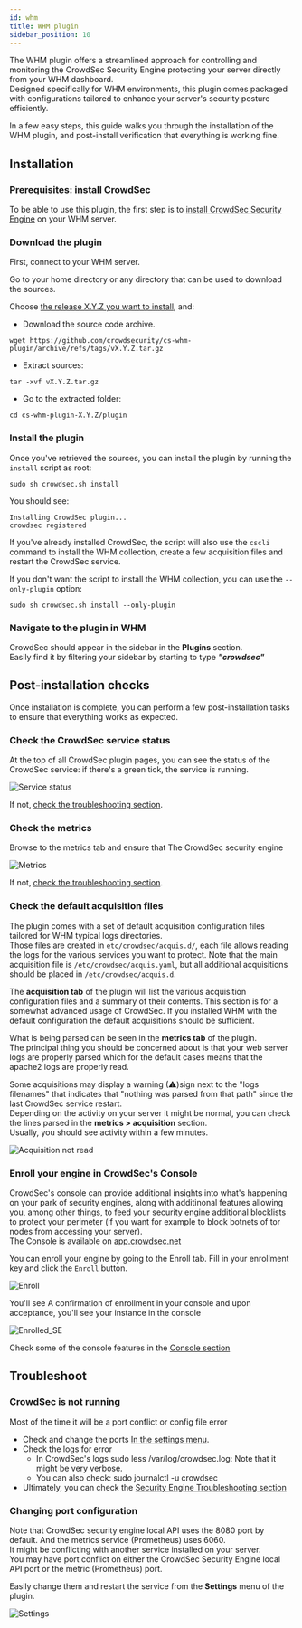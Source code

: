 ```yaml
---
id: whm
title: WHM plugin
sidebar_position: 10
---
```


The WHM plugin offers a streamlined approach for controlling and monitoring the CrowdSec Security Engine protecting your server directly from your WHM dashboard.  
Designed specifically for WHM environments, this plugin comes packaged with configurations tailored to enhance your server's security posture efficiently.  

In a few easy steps, this guide walks you through the installation of the WHM plugin, and post-install verification that everything is working fine.

## Installation

### Prerequisites: install CrowdSec

To be able to use this plugin, the first step is to [install CrowdSec Security Engine](https://doc.crowdsec.net/docs/getting_started/install_crowdsec) on your WHM server.

### Download the plugin

First, connect to your WHM server.

Go to your home directory or any directory that can be used to download the sources.

Choose [the release X.Y.Z you want to install](https://github.com/crowdsecurity/cs-whm-plugin/releases),
and:

* Download the source code archive.


```shell
wget https://github.com/crowdsecurity/cs-whm-plugin/archive/refs/tags/vX.Y.Z.tar.gz
```

* Extract sources:

```shell
tar -xvf vX.Y.Z.tar.gz
``` 

* Go to the extracted folder:

```shell
cd cs-whm-plugin-X.Y.Z/plugin
``` 


### Install the plugin

Once you've retrieved the sources, you can install the plugin by running the `install` script as root:

```shell
sudo sh crowdsec.sh install
```

You should see:

```
Installing CrowdSec plugin...
crowdsec registered
```

If you've already installed CrowdSec, the script will also use the `cscli` command to install the WHM collection, create a few acquisition files and restart the CrowdSec service.

If you don't want the script to install the WHM collection, you can use the `--only-plugin` option:

```
sudo sh crowdsec.sh install --only-plugin
```


### Navigate to the plugin in WHM


CrowdSec should appear in the sidebar in the **Plugins** section.  
Easily find it by filtering your sidebar by starting to type ***"crowdsec"***


## Post-installation checks

Once installation is complete, you can perform a few post-installation tasks to ensure that everything works as expected.


### Check the CrowdSec service status

At the top of all CrowdSec plugin pages, you can see the status of the CrowdSec service: if there's a green tick, the service is running. 

![Service status](img/whm-service-status.png)

If not, [check the troubleshooting section](#crowdsec-is-not-running).

### Check the metrics

Browse to the metrics tab and ensure that The CrowdSec security engine 

![Metrics](img/whm-metrics.png)

If not, [check the troubleshooting section](#changing-port-configuration).

### Check the default acquisition files

The plugin comes with a set of default acquisition configuration files tailored for WHM typical logs directories.  
Those files are created in `etc/crowdsec/acquis.d/`, each file allows reading the logs for the various services you want to protect. 
Note that the main acquisition file is `/etc/crowdsec/acquis.yaml`, but all additional acquisitions should be placed in `/etc/crowdsec/acquis.d`.  

The **acquisition tab** of the plugin will list the various acquisition configuration files and a summary of their contents.
This section is for a somewhat advanced usage of CrowdSec. If you installed WHM with the default configuration the default acquisitions should be sufficient.

What is being parsed can be seen in the **metrics tab** of the plugin.  
The principal thing you should be concerned about is that your web server logs are properly parsed which for the default cases means that the apache2 logs are properly read.

Some acquisitions may display a warning (⚠)sign next to the "logs filenames" that indicates that "nothing was parsed from that path" since the last CrowdSec service restart.  
Depending on the activity on your server it might be normal, you can check the lines parsed in the **metrics > acquisition** section.  
Usually, you should see activity within a few minutes.

![Acquisition not read](img/whm-acquisition-not-read.png)

### Enroll your engine in CrowdSec's Console

CrowdSec's console can provide additional insights into what's happening on your park of security engines, along with additinonal features allowing you, among other things, to feed your security engine additional blocklists to protect your perimeter (if you want for example to block botnets of tor nodes from accessing your server).  
The Console is available on [app.crowdsec.net](https://app.crowdsec.net/)

You can enroll your engine by going to the Enroll tab.
Fill in your enrollment key and click the `Enroll` button.

![Enroll](img/whm-enroll.png)

You'll see A confirmation of enrollment in your console and upon acceptance, you'll see your instance in the console

![Enrolled_SE](img/whm-console-example.png)

Check some of the console features in the [Console section](https://docs.crowdsec.net/docs/next/console/intro)

## Troubleshoot

### CrowdSec is not running

Most of the time it will be a port conflict or config file error
- Check and change the ports [In the settings menu](#changing-port-configuration).
- Check the logs for error
  - In CrowdSec's logs sudo less /var/log/crowdsec.log: Note that it might be very verbose.
  - You can also check:  sudo journalctl -u crowdsec
- Ultimately, you can check the [Security Engine Troubleshooting section](/u/troubleshooting/security_engine/)

### Changing port configuration

Note that CrowdSec security engine local API uses the 8080 port by default. And the metrics service (Prometheus) uses 6060.  
It might be conflicting with another service installed on your server.  
You may have port conflict on either the CrowdSec Security Engine local API port or the metric (Prometheus) port.  

Easily change them and restart the service from the **Settings** menu of the plugin.

![Settings](img/whm-settings.png)
